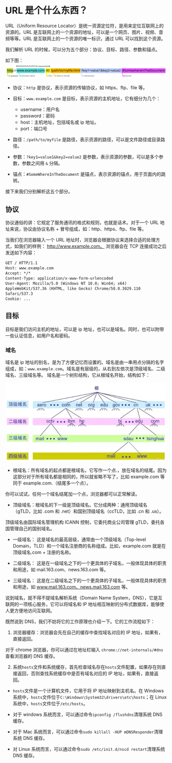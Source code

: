 # URL 是个什么东西？

URL（Uniform Resource Locator）是统一资源定位符，是用来定位互联网上的资源的。URL 是互联网上的一个资源的地址，可以是一个网页、图片、视频、音频等等。URL 是互联网上的一个资源的唯一标识，通过 URL 可以找到这个资源。

我们解析 URL 的时候，可以分为五个部分：协议、目标、路径、参数和锚点。

如下图：
![url](../images/url.png)

- 协议：`http` 是协议，表示资源的传输协议，如 https、ftp、file 等。
- 目标：`www.example.com` 是目标，表示资源的主机地址，它有细分为几个：

  - username：用户名
  - password：密码
  - host：主机地址，包括域名或 ip 地址。
  - port：端口号

- 路径：`/path/to/myfile` 是路径，表示资源的路径，可以是文件路径或目录路径。
- 参数：`?key1=value1&key2=value2` 是参数，表示资源的参数，可以是多个参数，参数之间用 `&` 分隔。
- 锚点：`#SomeWhereInTheDocument` 是锚点，表示资源的锚点，用于页面内的跳转。

接下来我们分别解析这五个部分。

## 协议

协议通俗的讲：它规定了服务通讯的格式和规则，也就是话术。对于一个 URL 地址来说，协议由协议名称 + 冒号组成，如：http、https、ftp、file 等。

当我们在浏览器输入一个 URL 地址时，浏览器会根据协议来选择合适的处理方式，如我们的样例： <http://www.example.com。> 浏览器会在 TCP 连接成功之后发送如下内容：

```shell
GET / HTTP/1.1
Host: www.example.com
Accept: */*
Content-Type: application/x-www-form-urlencoded
User-Agent: Mozilla/5.0 (Windows NT 10.0; Win64; x64) AppleWebKit/537.36 (KHTML, like Gecko) Chrome/58.0.3029.110 Safari/537.3
Cookie: ...
```

## 目标

目标是我们访问主机的地址，可以是 ip 地址，也可以是域名。同时，也可以附带一些认证信息，如用户名和密码。

### 域名

域名是 ip 地址的别名，是为了方便记忆而设置的。域名是由一串用点分隔的名字组成，如：`www.example.com`。域名是有层级的，从右到左依次是顶级域名、二级域名、三级域名等。 域名是一个树形结构，它从根域名开始，结构如下：

![domain](../images/dns-arc.png)

- 根域名：所有域名的起点都是根域名，它写作一个点.，放在域名的结尾。因为这部分对于所有域名都是相同的，所以就省略不写了，比如 example.com 等同于 example.com.（结尾多一个点）。

你可以试试，任何一个域名结尾加一个点，浏览器都可以正常解读。

- 顶级域名：根域名的下一级是顶级域名。它分成两种：通用顶级域名（gTLD，比如 .com 和 .net）和国别顶级域名（ccTLD，比如 .cn 和 .us）。

顶级域名由国际域名管理机构 ICANN 控制，它委托商业公司管理 gTLD，委托各国管理自己的国别域名。

- 一级域名： 这是域名的最高层级，通常由一个顶级域名（Top-level Domain，TLD）和一个域名注册商的名称组成。比如，example.com 就是在顶级域名.com + 注册的名称。

- 二级域名： 这是在一级域名之下的一个更具体的子域名，一般体现具体的职责和用途，如 mail.163.com、news.163.com 等。

- 三级域名： 这是在二级域名之下的一个更具体的子域名，一般体现具体的职责和用途，如 www.mail.163.com、news.mail.163.com 等。

说到域名，就不得不提域名解析系统（Domain Name System，DNS），它是互联网的一项核心服务，它可以将域名和 IP 地址相互映射的分布式数据库，能够使人更方便地访问互联网。

既然说到 DNS，我们不妨将它的工作原理也介绍一下。它的工作流程如下：

1. 浏览器缓存：浏览器会先在自己的缓存中查找域名对应的 IP 地址，如果有，直接返回。

对于 chrome 浏览器，你可以通过在地址栏输入 `chrome://net-internals/#dns` 查看浏览器的 DNS 缓存。

2. 系统`hosts`文件和系统缓存，首先检查域名存在`hosts`文件配置，如果存在则直接返回，否则查找系统缓存中是否有域名对应的 IP 地址，如果有，直接返回。

- `hosts`文件是一个计算机文件，它用于将 IP 地址映射到主机名。在 Windows 系统中，`hosts`文件位于`C:\Windows\System32\drivers\etc\hosts`；在 Linux 系统中，`hosts`文件位于`/etc/hosts`。

- 对于 windows 系统而言，可以通过命令`ipconfig /flushdns`清理系统 DNS 缓存。

- 对于 Mac 系统而言，可以通过命令`sudo killall -HUP mDNSResponder`清理系统 DNS 缓存。

- 对 Linux 系统而言，可以通过命令`sudo /etc/init.d/nscd restart`清理系统 DNS 缓存。

